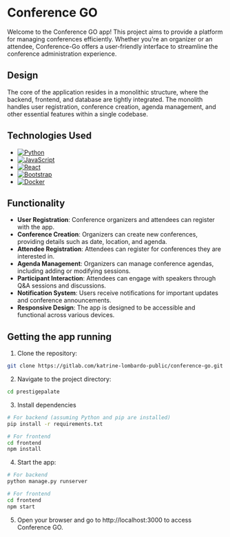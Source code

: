# Conference GO

Welcome to the Conference GO app! This project aims to provide a platform for managing conferences efficiently. Whether you're an organizer or an attendee, Conference-Go offers a user-friendly interface to streamline the conference administration experience.

## Design

The core of the application resides in a monolithic structure, where the backend, frontend, and database are tightly integrated. The monolith handles user registration, conference creation, agenda management, and other essential features within a single codebase.

## Technologies Used

- [![Python](https://img.shields.io/badge/python-3670A0?style=for-the-badge&logo=python&logoColor=ffdd54)](https://www.python.org/)
- [![JavaScript](https://img.shields.io/badge/javascript-%23323330.svg?style=for-the-badge&logo=javascript&logoColor=%23F7DF1E)](https://www.javascript.com/)
- [![React](https://img.shields.io/badge/react-%2320232a.svg?style=for-the-badge&logo=react&logoColor=%2361DAFB)](https://reactjs.org/)
- [![Bootstrap](https://img.shields.io/badge/bootstrap-%238511FA.svg?style=for-the-badge&logo=bootstrap&logoColor=white)](https://getbootstrap.com/)
- [![Docker](https://img.shields.io/badge/docker-%230db7ed.svg?style=for-the-badge&logo=docker&logoColor=white)](https://www.docker.com/)


## Functionality

- **User Registration**: Conference organizers and attendees can register with the app.
- **Conference Creation**: Organizers can create new conferences, providing details such as date, location, and agenda.
- **Attendee Registration**: Attendees can register for conferences they are interested in.
- **Agenda Management**: Organizers can manage conference agendas, including adding or modifying sessions.
- **Participant Interaction**: Attendees can engage with speakers through Q&A sessions and discussions.
- **Notification System**: Users receive notifications for important updates and conference announcements.
- **Responsive Design**: The app is designed to be accessible and functional across various devices.


## Getting the app running

1. Clone the repository:
```bash
git clone https://gitlab.com/katrine-lombardo-public/conference-go.git
```
2. Navigate to the project directory:
```bash
cd prestigepalate
```
3. Install dependencies
```bash
# For backend (assuming Python and pip are installed)
pip install -r requirements.txt

# For frontend
cd frontend
npm install
```

4. Start the app:
```bash
# For backend
python manage.py runserver

# For frontend
cd frontend
npm start
```

5. Open your browser and go to http://localhost:3000 to access Conference GO.
